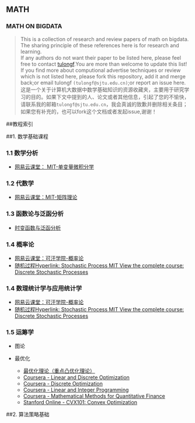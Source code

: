 ## MATH<br>
### MATH ON BIGDATA
> This is a collection of research and review papers of math on bigdata. The sharing principle of these references here is for research and learning.<br>
If any authors do not want their paper to be listed here, please feel free to contact [tulongf](https://github.com/Tulongf/).You are more than welcome to update this list! If you find more about computional advertise techniques or review which is not listed here, please fork this repository, add it and merge back;or email tulongf `(tulongf@sjtu.edu.cn)`;or report an issue here.<br> 
>这是一个关于计算机大数据中数学基础知识的资源收藏夹，主要用于研究学习的目的。如果下文中提到的人、论文或者其他信息，引起了您的不愉快，请联系我的邮箱`tulongf@sjtu.edu.cn`，我会真诚的致歉并删除相关条目；如果您有补充的，也可以fork这个文档或者发起issue,谢谢！<br> 

##教程索引


##1. 数学基础课程<br>
### 1.1 数学分析
* [网易云课堂： MIT-单变量微积分学](http://v.163.com/special/sp/singlevariablecalculus.html)<br>

### 1.2 代数学
* [网易云课堂：MIT-矩阵理论](http://open.163.com/special/opencourse/daishu.html)<br>

### 1.3 函数论与泛函分析
* [时变函数与泛函分析 ](http://open.163.com/special/opencourse/fanhanfenxi.html)<br>

### 1.4 概率论
* [网易云课堂：可汗学院-概率论](http://open.163.com/special/Khan/probability.html)<br>
* [随机过程Hyperlink: Stochastic Process MIT View the complete course: Discrete Stochastic Processes](#)<br>

### 1.4 数理统计学与应用统计学
* [网易云课堂：可汗学院-概率论](http://open.163.com/special/Khan/probability.html)<br>
* [随机过程Hyperlink: Stochastic Process MIT View the complete course: Discrete Stochastic Processes](#)<br>

### 1.5 运筹学
* 图论

* 最优化
  * [最优化理论（重点凸优化理论）](http://stanford.edu/~boyd/cvxbook/)<br>
  * [Coursera - Linear and Discrete Optimization]()
  * [Coursera - Discrete Optimization]()
  * [Coursera - Linear and Integer Programming]()
  * [Coursera - Mathematical Methods for Quantitative Finance]()
  * [Stanford Online - CVX101: Convex Optimization]()





##2. 算法策略基础<br>
